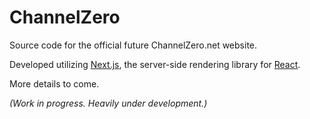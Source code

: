 # ChannelZero

Source code for the official future ChannelZero.net website.

Developed utilizing [Next.js](https://nextjs.org/), the server-side rendering library for [React](https://reactjs.org/).

More details to come.

_(Work in progress. Heavily under development.)_
